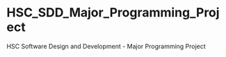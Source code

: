 # HSC_SDD_Major_Programming_Project
HSC Software Design and Development - Major Programming Project
